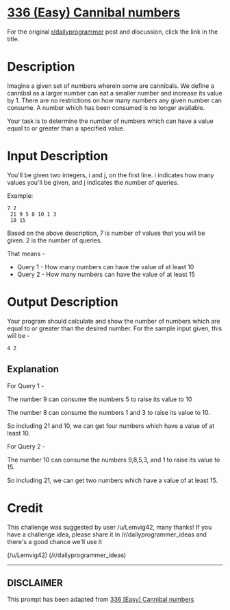 # [336 (Easy) Cannibal numbers](https://www.reddit.com/r/dailyprogrammer/comments/76qk58/20171016_challenge_336_easy_cannibal_numbers/)

For the original [r/dailyprogrammer](https://www.reddit.com/r/dailyprogrammer/) post and discussion, click the link in the title.

# Description
Imagine a given set of numbers wherein some are cannibals. We define a cannibal as a larger number can eat a smaller number and increase its value by 1. There are no restrictions on how many numbers any given number can consume.   A number which has been consumed is no longer available.  

Your task is to determine the number of numbers which can have a value equal to or greater than a specified value.  

# Input Description
You'll be given two integers, i and j, on the first line. i indicates how many values you'll be given, and j indicates the number of queries.  

Example:  


```
7 2     
 21 9 5 8 10 1 3
 10 15
```
Based on the above description, 7 is number of values that you will be given.  2 is the number of queries.  

That means -
* Query 1 - How many numbers can have the value of at least 10
* Query 2 - How many numbers can have the value of at least 15

# Output Description
Your program should calculate and show the number of numbers which are equal to or greater than the desired number.  For the sample input given, this will be - 


```
4 2
```
## Explanation
For Query 1 - 

The number 9 can consume the numbers 5 to raise its value to 10 

The number 8 can consume the numbers 1 and 3 to raise its value to 10.  

So including 21 and 10, we can get four numbers which have a value of at least 10.     

For Query 2 -  

The number 10 can consume the numbers 9,8,5,3, and 1 to raise its value to 15.  

So including 21, we can get two numbers which have a value of at least 15.  

# Credit
This challenge was suggested by user /u/Lemvig42, many thanks! If you have a challenge idea, please share it in /r/dailyprogrammer_ideas and there's a good chance we'll use it

(/u/Lemvig42)
(/r/dailyprogrammer_ideas)

----
## **DISCLAIMER**
This prompt has been adapted from [336 [Easy] Cannibal numbers](https://www.reddit.com/r/dailyprogrammer/comments/76qk58/20171016_challenge_336_easy_cannibal_numbers/
)
